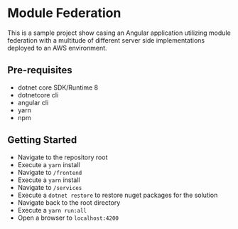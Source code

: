 # Module Federation

This is a sample project show casing an Angular application utilizing module federation with a multitude of different server side implementations deployed to an AWS environment.

## Pre-requisites

- dotnet core SDK/Runtime 8
- dotnetcore cli
- angular cli
- yarn
- npm

## Getting Started

- Navigate to the repository root
- Execute a `yarn` install
- Navigate to `/frontend`
- Execute a `yarn` install
- Navigate to `/services`
- Execute a `dotnet restore` to restore nuget packages for the solution
- Navigate back to the root directory
- Execute a `yarn run:all`
- Open a browser to `localhost:4200`
